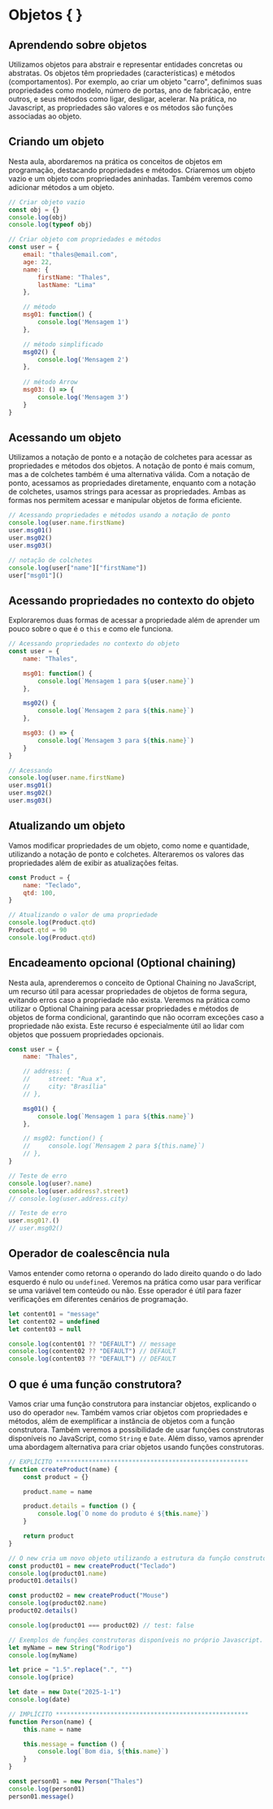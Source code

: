# **Objetos { }**

## **Aprendendo sobre objetos**

Utilizamos objetos para abstrair e representar entidades concretas ou abstratas. Os objetos têm propriedades (características) e métodos (comportamentos). Por exemplo, ao criar um objeto "carro", definimos suas propriedades como modelo, número de portas, ano de fabricação, entre outros, e seus métodos como ligar, desligar, acelerar. Na prática, no Javascript, as propriedades são valores e os métodos são funções associadas ao objeto.

## **Criando um objeto**

Nesta aula, abordaremos na prática os conceitos de objetos em programação, destacando propriedades e métodos. Criaremos um objeto vazio e um objeto com propriedades aninhadas. Também veremos como adicionar métodos a um objeto.

```jsx
// Criar objeto vazio
const obj = {}
console.log(obj)
console.log(typeof obj)

// Criar objeto com propriedades e métodos
const user = {
    email: "thales@email.com",
    age: 22,
    name: {
        firstName: "Thales",
        lastName: "Lima"
    },

    // método
    msg01: function() {
        console.log('Mensagem 1')
    },

    // método simplificado
    msg02() {
        console.log('Mensagem 2')
    },
    
    // método Arrow
    msg03: () => {
        console.log('Mensagem 3')
    }
}
```

## **Acessando um objeto**

Utilizamos a notação de ponto e a notação de colchetes para acessar as propriedades e métodos dos objetos. A notação de ponto é mais comum, mas a de colchetes também é uma alternativa válida. Com a notação de ponto, acessamos as propriedades diretamente, enquanto com a notação de colchetes, usamos strings para acessar as propriedades. Ambas as formas nos permitem acessar e manipular objetos de forma eficiente.

```jsx
// Acessando propriedades e métodos usando a notação de ponto
console.log(user.name.firstName)
user.msg01()
user.msg02()
user.msg03()

// notação de colchetes
console.log(user["name"]["firstName"])
user["msg01"]()
```

## **Acessando propriedades no contexto do objeto**

Exploraremos duas formas de acessar a propriedade além de aprender um pouco sobre o que é o `this` e como ele funciona.

```jsx
// Acessando propriedades no contexto do objeto
const user = {
    name: "Thales",

    msg01: function() {
        console.log(`Mensagem 1 para ${user.name}`)
    },

    msg02() {
        console.log(`Mensagem 2 para ${this.name}`)
    },

    msg03: () => {
        console.log(`Mensagem 3 para ${this.name}`)
    }
}

// Acessando
console.log(user.name.firstName)
user.msg01()
user.msg02()
user.msg03()
```

## **Atualizando um objeto**

Vamos modificar propriedades de um objeto, como nome e quantidade, utilizando a notação de ponto e colchetes. Alteraremos os valores das propriedades além de exibir as atualizações feitas.

```jsx
const Product = {
    name: "Teclado",
    qtd: 100,
}

// Atualizando o valor de uma propriedade
console.log(Product.qtd)
Product.qtd = 90
console.log(Product.qtd)
```

## **Encadeamento opcional (Optional chaining)**

Nesta aula, aprenderemos o conceito de Optional Chaining no JavaScript, um recurso útil para acessar propriedades de objetos de forma segura, evitando erros caso a propriedade não exista. Veremos na prática como utilizar o Optional Chaining para acessar propriedades e métodos de objetos de forma condicional, garantindo que não ocorram exceções caso a propriedade não exista. Este recurso é especialmente útil ao lidar com objetos que possuem propriedades opcionais.

```jsx
const user = {
    name: "Thales",

    // address: {
    //     street: "Rua x",
    //     city: "Brasília"
    // },

    msg01() {
        console.log(`Mensagem 1 para ${this.name}`)
    },

    // msg02: function() {
    //     console.log(`Mensagem 2 para ${this.name}`)
    // },
}

// Teste de erro
console.log(user?.name)
console.log(user.address?.street)
// console.log(user.address.city)

// Teste de erro
user.msg01?.()
// user.msg02()
```

## **Operador de coalescência nula**

Vamos entender como retorna o operando do lado direito quando o do lado esquerdo é nulo ou `undefined`. Veremos na prática como usar para verificar se uma variável tem conteúdo ou não. Esse operador é útil para fazer verificações em diferentes cenários de programação.

```jsx
let content01 = "message"
let content02 = undefined
let content03 = null

console.log(content01 ?? "DEFAULT") // message
console.log(content02 ?? "DEFAULT") // DEFAULT
console.log(content03 ?? "DEFAULT") // DEFAULT
```

## **O que é uma função construtora?**

Vamos criar uma função construtora para instanciar objetos, explicando o uso do operador `new`. Também vamos criar objetos com propriedades e métodos, além de exemplificar a instância de objetos com a função construtora. Também veremos a possibilidade de usar funções construtoras disponíveis no JavaScript, como `String` e `Date`. Além disso, vamos aprender uma abordagem alternativa para criar objetos usando funções construtoras.

```jsx
// EXPLÍCITO *****************************************************
function createProduct(name) {
    const product = {}

    product.name = name

    product.details = function () {
        console.log(`O nome do produto é ${this.name}`)
    }

    return product
}

// O new cria um novo objeto utilizando a estrutura da função construtora.
const product01 = new createProduct("Teclado")
console.log(product01.name)
product01.details()

const product02 = new createProduct("Mouse")
console.log(product02.name)
product02.details()

console.log(product01 === product02) // test: false

// Exemplos de funções construtoras disponíveis no próprio Javascript.
let myName = new String("Rodrigo")
console.log(myName)

let price = "1.5".replace(".", "")
console.log(price)

let date = new Date("2025-1-1")
console.log(date)

// IMPLÍCITO *****************************************************
function Person(name) {
    this.name = name

    this.message = function () {
        console.log(`Bom dia, ${this.name}`)
    }
}

const person01 = new Person("Thales")
console.log(person01)
person01.message()
```